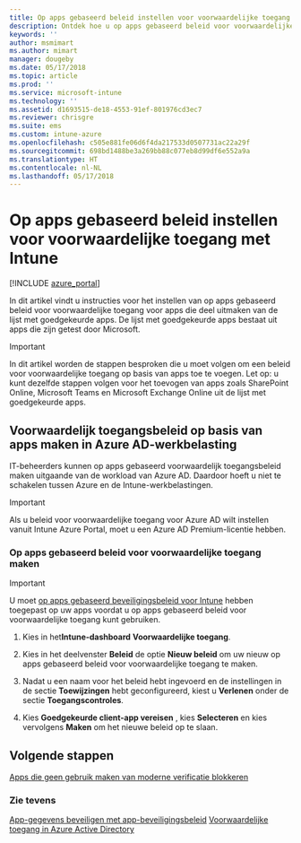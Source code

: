 ```yaml
---
title: Op apps gebaseerd beleid instellen voor voorwaardelijke toegang met Intune
description: Ontdek hoe u op apps gebaseerd beleid voor voorwaardelijke toegang maakt met Intune.
keywords: ''
author: msmimart
ms.author: mimart
manager: dougeby
ms.date: 05/17/2018
ms.topic: article
ms.prod: ''
ms.service: microsoft-intune
ms.technology: ''
ms.assetid: d1693515-de18-4553-91ef-801976cd3ec7
ms.reviewer: chrisgre
ms.suite: ems
ms.custom: intune-azure
ms.openlocfilehash: c505e881fe06d6f4da217533d0507731ac22a29f
ms.sourcegitcommit: 698bd1488be3a269bb88c077eb8d99df6e552a9a
ms.translationtype: HT
ms.contentlocale: nl-NL
ms.lasthandoff: 05/17/2018
---
```

# <a name="set-up-app-based-conditional-access-policies-with-intune"></a>Op apps gebaseerd beleid instellen voor voorwaardelijke toegang met Intune

[!INCLUDE [azure_portal](./includes/azure_portal.md)]

In dit artikel vindt u instructies voor het instellen van op apps gebaseerd beleid voor voorwaardelijke toegang voor apps die deel uitmaken van de lijst met goedgekeurde apps. De lijst met goedgekeurde apps bestaat uit apps die zijn getest door Microsoft.

> [!IMPORTANT]
> In dit artikel worden de stappen besproken die u moet volgen om een beleid voor voorwaardelijke toegang op basis van apps toe te voegen. Let op: u kunt dezelfde stappen volgen voor het toevogen van apps zoals SharePoint Online, Microsoft Teams en Microsoft Exchange Online uit de lijst met goedgekeurde apps.

## <a name="create-app-based-conditional-access-policies-in-azure-ad-workload"></a>Voorwaardelijk toegangsbeleid op basis van apps maken in Azure AD-werkbelasting

IT-beheerders kunnen op apps gebaseerd voorwaardelijk toegangsbeleid maken uitgaande van de workload van Azure AD. Daardoor hoeft u niet te schakelen tussen Azure en de Intune-werkbelastingen.

> [!IMPORTANT]
> Als u beleid voor voorwaardelijke toegang voor Azure AD wilt instellen vanuit Intune Azure Portal, moet u een Azure AD Premium-licentie hebben.

### <a name="to-create-an-app-based-conditional-access-policy"></a>Op apps gebaseerd beleid voor voorwaardelijke toegang maken

> [!IMPORTANT]
> U moet [op apps gebaseerd beveiligingsbeleid voor Intune](app-protection-policies.md) hebben toegepast op uw apps voordat u op apps gebaseerd beleid voor voorwaardelijke toegang kunt gebruiken.

1. Kies in het**Intune-dashboard** **Voorwaardelijke toegang**.

2. Kies in het deelvenster **Beleid** de optie **Nieuw beleid** om uw nieuw op apps gebaseerd beleid voor voorwaardelijke toegang te maken.

4. Nadat u een naam voor het beleid hebt ingevoerd en de instellingen in de sectie **Toewijzingen** hebt geconfigureerd, kiest u **Verlenen** onder de sectie **Toegangscontroles**.

5. Kies **Goedgekeurde client-app vereisen** , kies **Selecteren** en kies vervolgens **Maken** om het nieuwe beleid op te slaan.

## <a name="next-steps"></a>Volgende stappen
[Apps die geen gebruik maken van moderne verificatie blokkeren](app-modern-authentication-block.md)

### <a name="see-also"></a>Zie tevens

[App-gegevens beveiligen met app-beveiligingsbeleid](app-protection-policies.md)
[Voorwaardelijke toegang in Azure Active Directory](https://docs.microsoft.com/azure/active-directory/active-directory-conditional-access)
